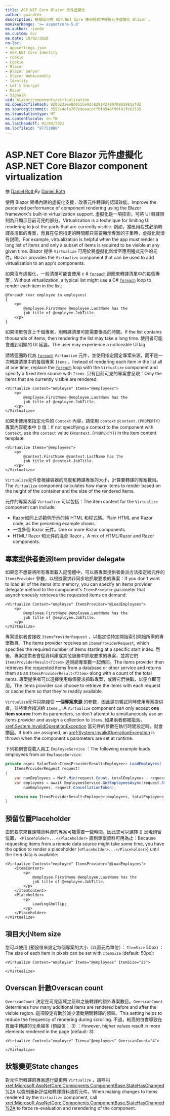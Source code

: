```yaml
---
title: ASP.NET Core Blazor 元件虛擬化
author: guardrex
description: 瞭解如何在 ASP.NET Core 應用程式中使用元件虛擬化 Blazor 。
monikerRange: '>= aspnetcore-5.0'
ms.author: riande
ms.custom: mvc
ms.date: 10/02/2020
no-loc:
- appsettings.json
- ASP.NET Core Identity
- cookie
- Cookie
- Blazor
- Blazor Server
- Blazor WebAssembly
- Identity
- Let's Encrypt
- Razor
- SignalR
uid: blazor/components/virtualization
ms.openlocfilehash: 920a23aee0d0555e93c829142700709d5881afd2
ms.sourcegitcommit: 3593c4efa707edeaaceffbfa544f99f41fc62535
ms.translationtype: MT
ms.contentlocale: zh-TW
ms.lasthandoff: 01/04/2021
ms.locfileid: "97753086"
---
```

# <a name="aspnet-core-no-locblazor-component-virtualization"></a><span data-ttu-id="065c9-103">ASP.NET Core Blazor 元件虛擬化</span><span class="sxs-lookup"><span data-stu-id="065c9-103">ASP.NET Core Blazor component virtualization</span></span>

<span data-ttu-id="065c9-104">依 [Daniel Roth](https://github.com/danroth27)</span><span class="sxs-lookup"><span data-stu-id="065c9-104">By [Daniel Roth](https://github.com/danroth27)</span></span>

<span data-ttu-id="065c9-105">使用 Blazor 架構內建的虛擬化支援，改善元件轉譯的認知效能。</span><span class="sxs-lookup"><span data-stu-id="065c9-105">Improve the perceived performance of component rendering using the Blazor framework's built-in virtualization support.</span></span> <span data-ttu-id="065c9-106">虛擬化是一項技術，可將 UI 轉譯限制為只顯示目前可見的部分。</span><span class="sxs-lookup"><span data-stu-id="065c9-106">Virtualization is a technique for limiting UI rendering to just the parts that are currently visible.</span></span> <span data-ttu-id="065c9-107">例如，當應用程式必須轉譯長清單的專案，而且在任何指定的時間都只需要顯示專案的子集時，虛擬化就很有説明。</span><span class="sxs-lookup"><span data-stu-id="065c9-107">For example, virtualization is helpful when the app must render a long list of items and only a subset of items is required to be visible at any given time.</span></span> <span data-ttu-id="065c9-108">Blazor 提供 `Virtualize` 可用於將虛擬化新增至應用程式元件的元件。</span><span class="sxs-lookup"><span data-stu-id="065c9-108">Blazor provides the `Virtualize` component that can be used to add virtualization to an app's components.</span></span>

<span data-ttu-id="065c9-109">如果沒有虛擬化，一般清單可能會使用 c # [`foreach`](/dotnet/csharp/language-reference/keywords/foreach-in) 迴圈來轉譯清單中的每個專案：</span><span class="sxs-lookup"><span data-stu-id="065c9-109">Without virtualization, a typical list might use a C# [`foreach`](/dotnet/csharp/language-reference/keywords/foreach-in) loop to render each item in the list:</span></span>

```razor
@foreach (var employee in employees)
{
    <p>
        @employee.FirstName @employee.LastName has the 
        job title of @employee.JobTitle.
    </p>
}
```

<span data-ttu-id="065c9-110">如果清單包含上千個專案，則轉譯清單可能需要很長的時間。</span><span class="sxs-lookup"><span data-stu-id="065c9-110">If the list contains thousands of items, then rendering the list may take a long time.</span></span> <span data-ttu-id="065c9-111">使用者可能會遇到明顯的 UI 延遲。</span><span class="sxs-lookup"><span data-stu-id="065c9-111">The user may experience a noticeable UI lag.</span></span>

<span data-ttu-id="065c9-112">請將迴圈取代為 [`foreach`](/dotnet/csharp/language-reference/keywords/foreach-in) `Virtualize` 元件，並使用指定固定專案來源，而不是一次轉譯清單中的每個專案 `Items` 。</span><span class="sxs-lookup"><span data-stu-id="065c9-112">Instead of rendering each item in the list all at one time, replace the [`foreach`](/dotnet/csharp/language-reference/keywords/foreach-in) loop with the `Virtualize` component and specify a fixed item source with `Items`.</span></span> <span data-ttu-id="065c9-113">只有目前可見的專案會呈現：</span><span class="sxs-lookup"><span data-stu-id="065c9-113">Only the items that are currently visible are rendered:</span></span>

```razor
<Virtualize Context="employee" Items="@employees">
    <p>
        @employee.FirstName @employee.LastName has the 
        job title of @employee.JobTitle.
    </p>
</Virtualize>
```

<span data-ttu-id="065c9-114">如果未使用來指定元件的 `Context` 內容，請使用 `context` `@context.{PROPERTY}` 專案內容範本中 () 值：</span><span class="sxs-lookup"><span data-stu-id="065c9-114">If not specifying a context to the component with `Context`, use the `context` value (`@context.{PROPERTY}`) in the item content template:</span></span>

```razor
<Virtualize Items="@employees">
    <p>
        @context.FirstName @context.LastName has the 
        job title of @context.JobTitle.
    </p>
</Virtualize>
```

<span data-ttu-id="065c9-115">`Virtualize`元件會根據容器的高度和轉譯專案的大小，計算要轉譯的專案數目。</span><span class="sxs-lookup"><span data-stu-id="065c9-115">The `Virtualize` component calculates how many items to render based on the height of the container and the size of the rendered items.</span></span>

<span data-ttu-id="065c9-116">元件的專案內容 `Virtualize` 可以包括：</span><span class="sxs-lookup"><span data-stu-id="065c9-116">The item content for the `Virtualize` component can include:</span></span>

* <span data-ttu-id="065c9-117">Razor如同上述範例所示的純 HTML 和程式碼。</span><span class="sxs-lookup"><span data-stu-id="065c9-117">Plain HTML and Razor code, as the preceding example shows.</span></span>
* <span data-ttu-id="065c9-118">一或多個 Razor 元件。</span><span class="sxs-lookup"><span data-stu-id="065c9-118">One or more Razor components.</span></span>
* <span data-ttu-id="065c9-119">HTML/ Razor 和元件的混合 Razor 。</span><span class="sxs-lookup"><span data-stu-id="065c9-119">A mix of HTML/Razor and Razor components.</span></span>

## <a name="item-provider-delegate"></a><span data-ttu-id="065c9-120">專案提供者委派</span><span class="sxs-lookup"><span data-stu-id="065c9-120">Item provider delegate</span></span>

<span data-ttu-id="065c9-121">如果您不想要將所有專案載入記憶體中，可以將專案提供者委派方法指定給元件的 `ItemsProvider` 參數，以根據需求非同步地抓取要求的專案：</span><span class="sxs-lookup"><span data-stu-id="065c9-121">If you don't want to load all of the items into memory, you can specify an items provider delegate method to the component's `ItemsProvider` parameter that asynchronously retrieves the requested items on demand:</span></span>

```razor
<Virtualize Context="employee" ItemsProvider="@LoadEmployees">
    <p>
        @employee.FirstName @employee.LastName has the 
        job title of @employee.JobTitle.
    </p>
</Virtualize>
```

<span data-ttu-id="065c9-122">專案提供者會接收 `ItemsProviderRequest` ，以指定從特定開始索引開始所需的專案數目。</span><span class="sxs-lookup"><span data-stu-id="065c9-122">The items provider receives an `ItemsProviderRequest`, which specifies the required number of items starting at a specific start index.</span></span> <span data-ttu-id="065c9-123">然後，專案提供者會從資料庫或其他服務中抓取要求的專案，並將它們 `ItemsProviderResult<TItem>` 連同總專案數一起傳回。</span><span class="sxs-lookup"><span data-stu-id="065c9-123">The items provider then retrieves the requested items from a database or other service and returns them as an `ItemsProviderResult<TItem>` along with a count of the total items.</span></span> <span data-ttu-id="065c9-124">專案提供者可以選擇使用每個要求抓取專案，或將它們快取，以便立即可用。</span><span class="sxs-lookup"><span data-stu-id="065c9-124">The items provider can choose to retrieve the items with each request or cache them so that they're readily available.</span></span>

<span data-ttu-id="065c9-125">`Virtualize`元件只能接受 **一個專案來源** 的參數，因此請勿嘗試同時使用專案提供者，並將集合指派給 `Items` 。</span><span class="sxs-lookup"><span data-stu-id="065c9-125">A `Virtualize` component can only accept **one item source** from its parameters, so don't attempt to simultaneously use an items provider and assign a collection to `Items`.</span></span> <span data-ttu-id="065c9-126">如果兩者都被指派， <xref:System.InvalidOperationException> 當元件的參數在執行時間設定時，就會擲回。</span><span class="sxs-lookup"><span data-stu-id="065c9-126">If both are assigned, an <xref:System.InvalidOperationException> is thrown when the component's parameters are set at runtime.</span></span>

<span data-ttu-id="065c9-127">下列範例會從載入員工 `EmployeeService` ：</span><span class="sxs-lookup"><span data-stu-id="065c9-127">The following example loads employees from an `EmployeeService`:</span></span>

```csharp
private async ValueTask<ItemsProviderResult<Employee>> LoadEmployees(
    ItemsProviderRequest request)
{
    var numEmployees = Math.Min(request.Count, totalEmployees - request.StartIndex);
    var employees = await EmployeesService.GetEmployeesAsync(request.StartIndex, 
        numEmployees, request.CancellationToken);

    return new ItemsProviderResult<Employee>(employees, totalEmployees);
}
```

## <a name="placeholder"></a><span data-ttu-id="065c9-128">預留位置</span><span class="sxs-lookup"><span data-stu-id="065c9-128">Placeholder</span></span>

<span data-ttu-id="065c9-129">由於要求來自遠端資料源的專案可能需要一些時間，因此您可以選擇 () 呈現預留位置， `<Placeholder>...</Placeholder>` 直到專案資料可用為止：</span><span class="sxs-lookup"><span data-stu-id="065c9-129">Because requesting items from a remote data source might take some time, you have the option to render a placeholder (`<Placeholder>...</Placeholder>`) until the item data is available:</span></span>

```razor
<Virtualize Context="employee" ItemsProvider="@LoadEmployees">
    <ItemContent>
        <p>
            @employee.FirstName @employee.LastName has the 
            job title of @employee.JobTitle.
        </p>
    </ItemContent>
    <Placeholder>
        <p>
            Loading&hellip;
        </p>
    </Placeholder>
</Virtualize>
```

## <a name="item-size"></a><span data-ttu-id="065c9-130">項目大小</span><span class="sxs-lookup"><span data-stu-id="065c9-130">Item size</span></span>

<span data-ttu-id="065c9-131">您可以使用 (預設值來設定每個專案的大小（以圖元為單位）： `ItemSize` 50px) ：</span><span class="sxs-lookup"><span data-stu-id="065c9-131">The size of each item in pixels can be set with `ItemSize` (default: 50px):</span></span>

```razor
<Virtualize Context="employee" Items="@employees" ItemSize="25">
    ...
</Virtualize>
```

## <a name="overscan-count"></a><span data-ttu-id="065c9-132">Overscan 計數</span><span class="sxs-lookup"><span data-stu-id="065c9-132">Overscan count</span></span>

<span data-ttu-id="065c9-133">`OverscanCount` 決定在可見區域之前和之後轉譯的額外專案數目。</span><span class="sxs-lookup"><span data-stu-id="065c9-133">`OverscanCount` determines how many additional items are rendered before and after the visible region.</span></span> <span data-ttu-id="065c9-134">這項設定有助於減少滾動期間轉譯的頻率。</span><span class="sxs-lookup"><span data-stu-id="065c9-134">This setting helps to reduce the frequency of rendering during scrolling.</span></span> <span data-ttu-id="065c9-135">不過，較高的值會導致在頁面中轉譯的元素越多 (預設值： 3) ：</span><span class="sxs-lookup"><span data-stu-id="065c9-135">However, higher values result in more elements rendered in the page (default: 3):</span></span>

```razor
<Virtualize Context="employee" Items="@employees" OverscanCount="4">
    ...
</Virtualize>
```

## <a name="state-changes"></a><span data-ttu-id="065c9-136">狀態變更</span><span class="sxs-lookup"><span data-stu-id="065c9-136">State changes</span></span>

<span data-ttu-id="065c9-137">對元件所轉譯的專案進行變更時 `Virtualize` ，請呼叫 <xref:Microsoft.AspNetCore.Components.ComponentBase.StateHasChanged%2A> 以強制重新評估和轉譯資料流程元件。</span><span class="sxs-lookup"><span data-stu-id="065c9-137">When making changes to items rendered by the `Virtualize` component, call <xref:Microsoft.AspNetCore.Components.ComponentBase.StateHasChanged%2A> to force re-evaluation and rerendering of the component.</span></span>
